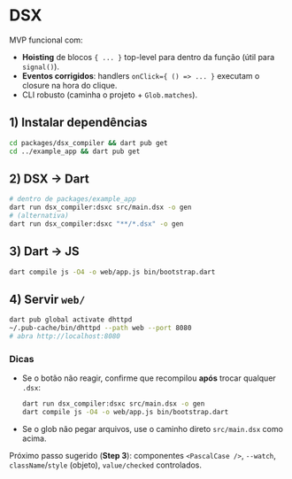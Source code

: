 # DSX

MVP funcional com:
- **Hoisting** de blocos `{ ... }` top-level para dentro da função (útil para `signal()`).
- **Eventos corrigidos**: handlers `onClick={ () => ... }` executam o closure na hora do clique.
- CLI robusto (caminha o projeto + `Glob.matches`).

## 1) Instalar dependências
```bash
cd packages/dsx_compiler && dart pub get
cd ../example_app && dart pub get
```

## 2) DSX → Dart
```bash
# dentro de packages/example_app
dart run dsx_compiler:dsxc src/main.dsx -o gen
# (alternativa)
dart run dsx_compiler:dsxc "**/*.dsx" -o gen
```

## 3) Dart → JS
```bash
dart compile js -O4 -o web/app.js bin/bootstrap.dart
```

## 4) Servir `web/`
```bash
dart pub global activate dhttpd
~/.pub-cache/bin/dhttpd --path web --port 8080
# abra http://localhost:8080
```

### Dicas
- Se o botão não reagir, confirme que recompilou **após** trocar qualquer `.dsx`:
  ```bash
  dart run dsx_compiler:dsxc src/main.dsx -o gen
  dart compile js -O4 -o web/app.js bin/bootstrap.dart
  ```
- Se o glob não pegar arquivos, use o caminho direto `src/main.dsx` como acima.

Próximo passo sugerido (**Step 3**): componentes `<PascalCase />`, `--watch`, `className`/`style` (objeto), `value/checked` controlados.
